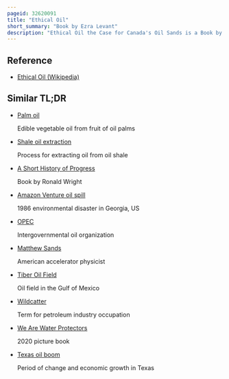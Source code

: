 ```yaml
---
pageid: 32620091
title: "Ethical Oil"
short_summary: "Book by Ezra Levant"
description: "Ethical Oil the Case for Canada's Oil Sands is a Book by canadian Talk Show Host and political Activist Ezra Levant which makes a Case for exploiting the athabasca Oil Sands and its Sister. Published in 2010 by Mcclelland & Stewart in Toronto, Ontario, Canada, the Book became a Non-Fiction best Seller and won the National Business Book Award for 2011."
---
```


## Reference

- [Ethical Oil (Wikipedia)](https://en.wikipedia.org/?curid=32620091)

## Similar TL;DR

- [Palm oil](/tldr/en/palm-oil)

  Edible vegetable oil from fruit of oil palms

- [Shale oil extraction](/tldr/en/shale-oil-extraction)

  Process for extracting oil from oil shale

- [A Short History of Progress](/tldr/en/a-short-history-of-progress)

  Book by Ronald Wright

- [Amazon Venture oil spill](/tldr/en/amazon-venture-oil-spill)

  1986 environmental disaster in Georgia, US

- [OPEC](/tldr/en/opec)

  Intergovernmental oil organization

- [Matthew Sands](/tldr/en/matthew-sands)

  American accelerator physicist

- [Tiber Oil Field](/tldr/en/tiber-oil-field)

  Oil field in the Gulf of Mexico

- [Wildcatter](/tldr/en/wildcatter)

  Term for petroleum industry occupation

- [We Are Water Protectors](/tldr/en/we-are-water-protectors)

  2020 picture book

- [Texas oil boom](/tldr/en/texas-oil-boom)

  Period of change and economic growth in Texas
